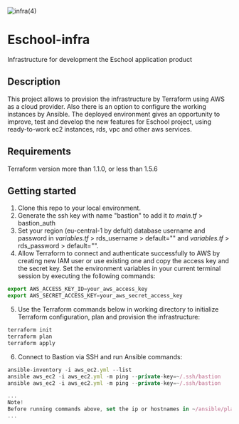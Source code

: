 ![infra(4)](https://github.com/yurkooo97/infra-app/assets/43648928/1d331e7e-0e86-4fb9-87e4-679587f49893)
# Eschool-infra
Infrastructure for development the Eschool application product
## Description
This project allows to provision the infrastructure by Terraform using AWS as a cloud provider. Also there is an option to configure the working instances by Ansible. The deployed environment gives an opportunity to improve, test and develop the new features for Eschool project, using ready-to-work ec2 instances, rds, vpc and other aws services.
## Requirements
Terraform version more than 1.1.0, or less than 1.5.6

## Getting started
1. Clone this repo to your local environment.
2. Generate the ssh key with name "bastion" to add it _to main.tf_ > bastion_auth
3. Set your region (eu-central-1 by defult) database username and password in _variables.tf_ > rds_username > default="" and _variables.tf_ > rds_password > default="".
4. Allow Terraform to connect and authenticate successfully to AWS by creating new IAM user or use existing one and copy the access key and the secret key. Set the environment variables in your current terminal session by executing the following commands:
   
```ts
export AWS_ACCESS_KEY_ID=your_aws_access_key
export AWS_SECRET_ACCESS_KEY=your_aws_secret_access_key
```

5. Use the Terraform commands below in working directory to initialize Terraform configuration, plan and provision the infrastructure:

```ts
terraform init
terraform plan
terraform apply
```
6. Connect to Bastion via SSH and run Ansible commands:

```ts
ansible-inventory -i aws_ec2.yml --list
ansible aws_ec2 -i aws_ec2.yml -m ping --private-key=~/.ssh/bastion
ansible aws_ec2 -i aws_ec2.yml -m ping --private-key=~/.ssh/bastion

...
Note!
Before running commands above, set the ip or hostnames in ~/ansible/playbook.yml in prometheus variables to have connection with node exporters!
...
```
